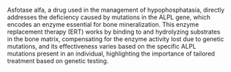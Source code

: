 Asfotase alfa, a drug used in the management of hypophosphatasia, directly addresses the deficiency caused by mutations in the ALPL gene, which encodes an enzyme essential for bone mineralization. This enzyme replacement therapy (ERT) works by binding to and hydrolyzing substrates in the bone matrix, compensating for the enzyme activity lost due to genetic mutations, and its effectiveness varies based on the specific ALPL mutations present in an individual, highlighting the importance of tailored treatment based on genetic testing.